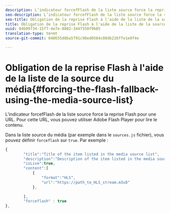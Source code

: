 ```yaml
---
description: L’indicateur forcefFlash de la liste source force la reprise Flash pour une URL. Pour cette URL, vous pouvez utiliser Adobe Flash Player pour lire le contenu.
seo-description: L’indicateur forcefFlash de la liste source force la reprise Flash pour une URL. Pour cette URL, vous pouvez utiliser Adobe Flash Player pour lire le contenu.
seo-title: Obligation de la reprise Flash à l'aide de la liste de la source du média
title: Obligation de la reprise Flash à l'aide de la liste de la source du média
uuid: 04b09734-15f7-4e7e-8802-344f550f9b05
translation-type: tm+mt
source-git-commit: 040655d8ba5f91c98ed0584c08db226ffe1e0f4e

---
```



# Obligation de la reprise Flash à l&#39;aide de la liste de la source du média{#forcing-the-flash-fallback-using-the-media-source-list}

L’indicateur forcefFlash de la liste source force la reprise Flash pour une URL. Pour cette URL, vous pouvez utiliser Adobe Flash Player pour lire le contenu.

Dans la liste source du média (par exemple dans le `sources.js` fichier), vous pouvez définir `forceflash` sur `true`. Par exemple :

```js
{ 
        "title":"Title of the item listed in the media source list",
        "description":"Description of the item listed in the media source list",
        "isLive":true,
        "content":[ 
            { 
                "format":"HLS",
                "url":"https://path_to_HLS_stream.m3u8"
            },
 
        ],
        "forceflash" : true
},
```

